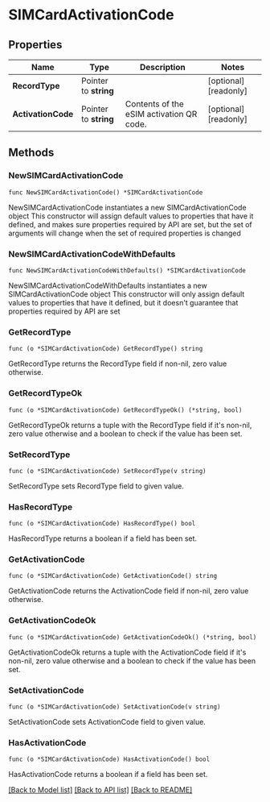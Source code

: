 # SIMCardActivationCode

## Properties

Name | Type | Description | Notes
------------ | ------------- | ------------- | -------------
**RecordType** | Pointer to **string** |  | [optional] [readonly] 
**ActivationCode** | Pointer to **string** | Contents of the eSIM activation QR code. | [optional] [readonly] 

## Methods

### NewSIMCardActivationCode

`func NewSIMCardActivationCode() *SIMCardActivationCode`

NewSIMCardActivationCode instantiates a new SIMCardActivationCode object
This constructor will assign default values to properties that have it defined,
and makes sure properties required by API are set, but the set of arguments
will change when the set of required properties is changed

### NewSIMCardActivationCodeWithDefaults

`func NewSIMCardActivationCodeWithDefaults() *SIMCardActivationCode`

NewSIMCardActivationCodeWithDefaults instantiates a new SIMCardActivationCode object
This constructor will only assign default values to properties that have it defined,
but it doesn't guarantee that properties required by API are set

### GetRecordType

`func (o *SIMCardActivationCode) GetRecordType() string`

GetRecordType returns the RecordType field if non-nil, zero value otherwise.

### GetRecordTypeOk

`func (o *SIMCardActivationCode) GetRecordTypeOk() (*string, bool)`

GetRecordTypeOk returns a tuple with the RecordType field if it's non-nil, zero value otherwise
and a boolean to check if the value has been set.

### SetRecordType

`func (o *SIMCardActivationCode) SetRecordType(v string)`

SetRecordType sets RecordType field to given value.

### HasRecordType

`func (o *SIMCardActivationCode) HasRecordType() bool`

HasRecordType returns a boolean if a field has been set.

### GetActivationCode

`func (o *SIMCardActivationCode) GetActivationCode() string`

GetActivationCode returns the ActivationCode field if non-nil, zero value otherwise.

### GetActivationCodeOk

`func (o *SIMCardActivationCode) GetActivationCodeOk() (*string, bool)`

GetActivationCodeOk returns a tuple with the ActivationCode field if it's non-nil, zero value otherwise
and a boolean to check if the value has been set.

### SetActivationCode

`func (o *SIMCardActivationCode) SetActivationCode(v string)`

SetActivationCode sets ActivationCode field to given value.

### HasActivationCode

`func (o *SIMCardActivationCode) HasActivationCode() bool`

HasActivationCode returns a boolean if a field has been set.


[[Back to Model list]](../README.md#documentation-for-models) [[Back to API list]](../README.md#documentation-for-api-endpoints) [[Back to README]](../README.md)


